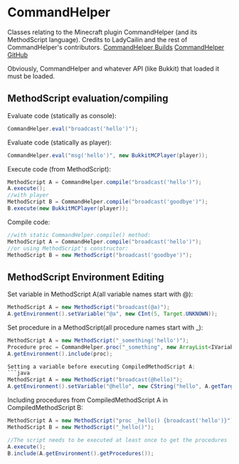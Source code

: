 CommandHelper
======
Classes relating to the Minecraft plugin CommandHelper (and its MethodScript language).
Credits to LadyCailin and the rest of CommandHelper's contributors.
[CommandHelper Builds](http://builds.enginehub.org/job/commandhelper)
[CommandHelper GitHub](https://github.com/sk89q/CommandHelper)

Obviously, CommandHelper and whatever API (like Bukkit) that loaded it must be loaded.

MethodScript evaluation/compiling
------
Evaluate code (statically as console):
```java
CommandHelper.eval("broadcast('hello')");
```

Evaluate code (statically as player):
```java
CommandHelper.eval("msg('hello')", new BukkitMCPlayer(player));
```

Execute code (from MethodScript):
```java
MethodScript A = CommandHelper.compile("broadcast('hello')");
A.execute();
//with player
MethodScript B = CommandHelper.compile("broadcast('goodbye')");
B.execute(new BukkitMCPlayer(player));
```

Compile code:
```java
//with static CommandHelper.compile() method:
MethodScript A = CommandHelper.compile("broadcast('hello')");
//or using MethodScript's constructor:
MethodScript B = new MethodScript("broadcast('goodbye')");
```

MethodScript Environment Editing
------
Set variable in MethodScript A(all variable names start with @):
```java
MethodScript A = new MethodScript("broadcast(@a)");
A.getEnvironment().setVariable("@a", new CInt(5, Target.UNKNOWN));
```

Set procedure in a MethodScript(all procedure names start with _):
```java
MethodScript A = new MethodScript("_something('hello')");
Procedure proc = CommandHelper.proc("_something", new ArrayList<IVariable>(), "broadcast('hello')");
A.getEnvironment().include(proc);

Setting a variable before executing CompiledMethodScript A:
```java
MethodScript A = new MethodScript("broadcast(@hello)");
A.getEnvironment().setVariable("@hello", new CString("hello", A.getTarget()));
```

Including procedures from CompiledMethodScript A in CompiledMethodScript B:
```java
MethodScript A = new MethodScript("proc _hello() {broadcast('hello')}");
MethodScript B = new MethodScript("_hello()");

//The script needs to be executed at least once to get the procedures
A.execute();
B.include(A.getEnvironment().getProcedures());
```
